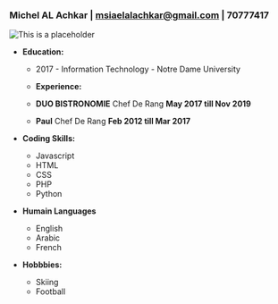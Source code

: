 ### Michel AL Achkar | msiaelalachkar@gmail.com | 70777417

![This is a placeholder](https://via.placeholder.com/150)

- **Education:**

  - 2017 - Information Technology - Notre Dame University

  - **Experience:**

  - **DUO BISTRONOMIE** Chef De Rang **May 2017 till Nov 2019**
  - **Paul** Chef De Rang **Feb 2012 till Mar 2017**

- **Coding Skills:**

  - Javascript
  - HTML
  - CSS
  - PHP
  - Python

- **Humain Languages**

  - English
  - Arabic
  - French

- **Hobbbies:**

  - Skiing
  - Football
